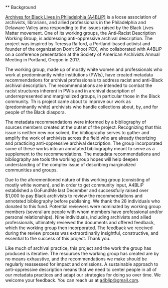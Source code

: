 ** Background

[Archives for Black Lives in Philadelphia (A4BLiP)](https://archivesforblacklives.wordpress.com/) is a loose association of archivists, librarians, and allied professionals in the Philadelphia and Delaware Valley area responding to the issues raised by the Black Lives Matter movement. One of its working groups, the Anti-Racist Description Working Group, is addressing anti-oppressive archival description. The project was inspired by Teressa Raiford, a Portland-based activist and founder of the organization Don’t Shoot PDX, who collaborated with A4BLiP on a conference presentation at the Society of American Archivists Annual Meeting in Portland, Oregon in 2017. 

The working group, made up of mostly white women and professionals who work at predominantly white institutions (PWIs), have created metadata recommendations for archival professionals to address racist and anti-Black archival description. The recommendations are intended to combat the racist structures inherent in PWIs and in archival description of underrepresented and marginalized groups, in particular those in the Black community. Th is project came about to improve our work as (predominantly white) archivists who handle collections about, by, and for people of the Black diaspora.

The metadata recommendations were informed by a bibliography of sources members created at the outset of the project. Recognizing that this issue is neither new nor solved, the bibliography serves to gather and amplify the work of archivists across the field who are already theorizing and practicing anti-oppressive archival description. The group incorporated some of these works into an annotated bibliography meant to serve as a supplement to the recommendations. The metadata recommendations and bibliography are tools the working group hopes will help deepen understanding of the complex issue of describing marginalized communities and groups. 

Due to the aforementioned nature of this working group (consisting of mostly white women), and in order to get community input, A4BLiP established a GoFundMe last December and successfully raised over $1,000 to pay Black archivists to review the recommendations and annotated bibliography before publishing. We thank the 28 individuals who donated to this fund. Potential reviewers were nominated by working group members (several are people with whom members have professional and/or personal relationships). Nine individuals, including archivists and allied professionals, ultimately reviewed the documents and offered feedback, which the working group then incorporated. The feedback we received during the review process was extraordinarily insightful, constructive, and essential to the success of this project. Thank you.

Like much of archival practice, this project and the work the group has produced is iterative. The resources the working group has created are by no means exhaustive, and the recommendations we make should be regularly reassessed for impact and omissions. A sustainable approach to anti-oppressive description means that we need to center people in all of our metadata practices and adapt our strategies for doing so over time. We welcome your feedback. You can reach us at a4blip@gmail.com.
